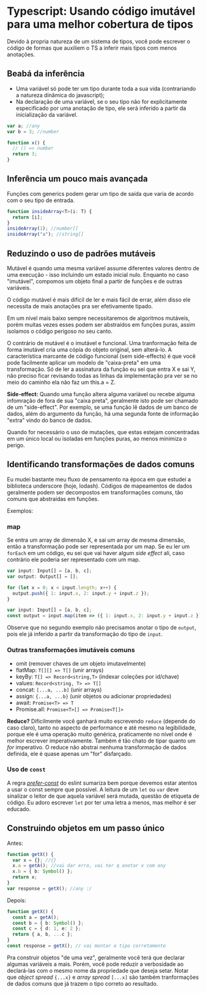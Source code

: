 # Typescript: Usando código imutável para uma melhor cobertura de tipos

Devido à propria natureza de um sistema de tipos, você pode escrever o código de formas que auxiliem o TS a inferir mais tipos com menos anotações.

## Beabá da inferência

- Uma variável só pode ter um tipo durante toda a sua vida (contrariando a natureza dinâmica do javascript);
- Na declaração de uma variável, se o seu tipo não for explicitamente especificado por uma anotação de tipo, ele será inferido a partir da inicialização da variável.

```ts
var a; //any
var b = 3; //number

function x() {
  // () => number
  return 3;
}
```

## Inferência um pouco mais avançada

Funções com generics podem gerar um tipo de saída que varia de acordo com
o seu tipo de entrada.

```ts
function insideArray<T>(i: T) {
  return [i];
}
insideArray(1); //number[]
insideArray("a"); //string[]
```

## Reduzindo o uso de padrões mutáveis

Mutável é quando uma mesma variável assume diferentes valores dentro de uma execução - isso incluindo um estado inicial nulo. Enquanto no caso "imutável", compomos um objeto final a partir de funções e de outras variáveis.

O código mutável é mais difícil de ler e mais fácil de errar, além disso ele necessita de mais anotações pra ser efetivamente tipado.

Em um nível mais baixo sempre necessitaremos de algoritmos mutáveis, porém muitas vezes esses podem ser abstraídos em funções puras, assim isolamos o código perigoso no seu canto.

O contrário de mutável é o imutável e funcional. Uma tranformação feita de forma imutável cria uma cópia do objeto original, sem alterá-lo. A característica marcante de código funcional (sem side-effects) é que você pode facilmente aplicar um modelo de "caixa-preta" em uma transformação. Só de ler a assinatura da função eu sei que entra X e sai Y, não preciso ficar revisando todas as linhas da implementação pra ver se no meio do caminho ela não faz um this.a = Z.

**Side-effect:** Quando uma função altera alguma variável ou recebe alguma infomração de fora de sua "caixa preta", geralmente isto pode ser chamado de um "side-effect". Por exemplo, se uma função lê dados de um banco de dados, além do argumento da função, há uma segunda fonte de informação "extra" vindo do banco de dados.

Quando for necessário o uso de mutações, que estas estejam concentradas em um único local ou isoladas em funções puras, ao menos minimiza o perigo.

## Identificando transformações de dados comuns

Eu mudei bastante meu fluxo de pensamento na época em que estudei a biblioteca underscore (hoje, lodash). Códigos de mapeamentos de dados geralmente podem ser decompostos em transformações comuns, tão comuns que abstraídas em funções.

Exemplos:

### map

Se entra um array de dimensão X, e sai um array de mesma dimensão, então a transformação pode ser representada por um map. Se eu ler um `forEach` em um código, eu sei que vai haver algum _side effect_ ali, caso contrário ele poderia ser representado com um map.

```ts
var input: Input[] = [a, b, c];
var output: Output[] = [];

for (let x = 0; x < input.length; x++) {
  output.push({ 1: input.x, 2: input.y + input.z });
}
```

```ts
var input: Input[] = [a, b, c];
const output = input.map(item => ({ 1: input.x, 2: input.y + input.z }));
```

Observe que no segundo exemplo não precisamos anotar o tipo de `output`, pois ele já inferido a partir da transformação do tipo de `input`.

### Outras transformações imutáveis comuns

- omit (remover chaves de um objeto imutavelmente)
- flatMap: `T[][] => T[]` (unir arrays)
- keyBy: `T[] => Record<string,T>` (indexar coleções por id/chave)
- values: `Record<string, T> => T[]`
- concat: `[...a, ...b]` (unir arrays)
- assign: `{...a, ...b}` (unir objetos ou adicionar propriedades)
- await: `Promise<T> => T`
- Promise.all: `Promise<T>[] => Promise<T[]>`

**Reduce?** Dificilmente você ganhará muito escrevendo `reduce` (depende do caso claro), tanto no aspecto de performance e até mesmo na legibilidade, porque ele é uma operação muito genérica, praticamente no nível onde é melhor escrever imperativamente. Também é tão chato de tipar quanto um _for_ imperativo. O reduce não abstrai nenhuma transformação de dados definida, ele é quase apenas um "for" disfarçado.

### Uso de `const`

A regra [_prefer-const_](https://eslint.org/docs/rules/prefer-const) do eslint sumariza bem porque devemos estar atentos a usar o const sempre que possível. A leitura de um `let` ou `var` deve sinalizar o leitor de que aquela variável será mutada, questão de etiqueta de código. Eu adoro escrever `let` por ter uma letra a menos, mas melhor é ser educado.

## Construindo objetos em um passo único

Antes:

```ts
function getX() {
  var x = {}; //{}
  x.a = getA(); //vai dar erro, vai ter q anotar x com any
  x.b = { b: Symbol() };
  return x;
}
var response = getX(); //any :/
```

Depois:

```ts
function getX() {
  const a = getA();
  const b = { b: Symbol() };
  const c = { d: 1, e: 2 };
  return { a, b, ...c };
}
const response = getX(); // vai montar o tipo corretamente
```

Pra construir objetos "de uma vez", geralmente você terá que declarar algumas variáveis a mais. Porém, você pode reduzir a verbosidade ao declará-las com o mesmo nome da propriedade que deseja setar. Notar que _object spread_ `{...x}` e _array spread_ `[...x]` são também tranformações de dados comuns que já trazem o tipo correto ao resultado.
